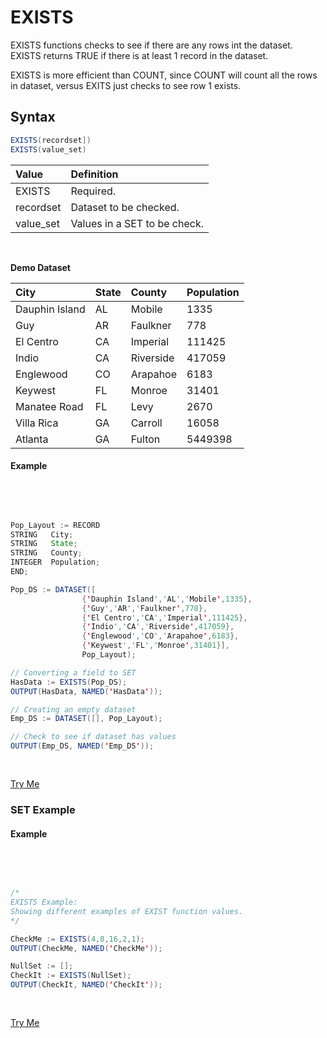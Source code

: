 # EXISTS 

EXISTS functions checks to see if there are any rows int the dataset. EXISTS returns TRUE if there is at least 1 record in the dataset.

EXISTS is more efficient than COUNT, since COUNT will count all the rows in dataset, versus EXITS just checks to see row 1 exists. 

## Syntax 

 ```java
EXISTS(recordset])
EXISTS(value_set)
```

|Value|Definition|
|:----|:---------|
EXISTS | Required.
recordset | Dataset to be checked.
value_set | Values in a SET to be check.

<br>

**Demo Dataset**

|City|State|County|Population|
|:----|:---|:---|:----|
Dauphin Island |AL|Mobile|1335
Guy|AR|Faulkner|778
El Centro|CA|Imperial|111425
Indio|CA|Riverside|417059
Englewood|CO|Arapahoe|6183
Keywest|FL|Monroe|31401
Manatee Road|FL|Levy|2670
Villa Rica|GA|Carroll|16058
Atlanta|GA|Fulton|5449398

#### Example

<br>
<pre id="ExistsExp_1">

```java
Pop_Layout := RECORD
STRING   City;
STRING   State;
STRING   County;
INTEGER  Population;
END;

Pop_DS := DATASET([
                {'Dauphin Island','AL','Mobile',1335},
                {'Guy','AR','Faulkner',778},
                {'El Centro','CA','Imperial',111425},
                {'Indio','CA','Riverside',417059},
                {'Englewood','CO','Arapahoe',6183},
                {'Keywest','FL','Monroe',31401}], 
                Pop_Layout);

// Converting a field to SET
HasData := EXISTS(Pop_DS);
OUTPUT(HasData, NAMED('HasData'));

// Creating an empty dataset
Emp_DS := DATASET([], Pop_Layout);

// Check to see if dataset has values
OUTPUT(Emp_DS, NAMED('Emp_DS'));
```
</pre>
<a class="trybutton" href="javascript:OpenECLEditor(['ExistsExp_2'])"> Try Me </a>

### SET Example

#### Example

<br>
<pre id="ExistsExp_1">

```java
/*
EXISTS Example:
Showing different examples of EXIST function values.
*/

CheckMe := EXISTS(4,8,16,2,1); 
OUTPUT(CheckMe, NAMED('CheckMe'));

NullSet := [];
CheckIt := EXISTS(NullSet); 
OUTPUT(CheckIt, NAMED('CheckIt'));

```
</pre>
<a class="trybutton" href="javascript:OpenECLEditor(['ExistsExp_2'])"> Try Me </a>

